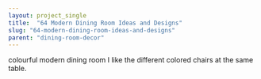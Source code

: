 ```yaml
---
layout: project_single
title:  "64 Modern Dining Room Ideas and Designs"
slug: "64-modern-dining-room-ideas-and-designs"
parent: "dining-room-decor"
---
```

colourful modern dining room I like the different colored chairs at the same table.